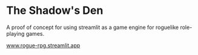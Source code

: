 # The Shadow's Den

A proof of concept for using streamlit as a game engine for roguelike role-playing games.

www.rogue-rpg.streamlit.app

